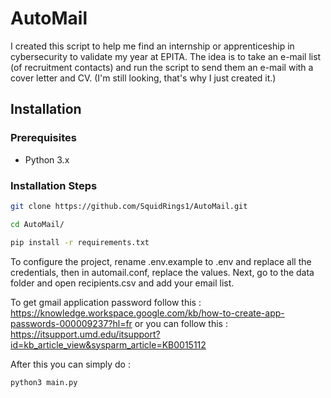 # AutoMail

I created this script to help me find an internship or apprenticeship in cybersecurity to validate my year at EPITA. The idea is to take an e-mail list (of recruitment contacts) and run the script to send them an e-mail with a cover letter and CV.
(I'm still looking, that's why I just created it.)

## Installation

### Prerequisites
- Python 3.x

### Installation Steps

```bash
git clone https://github.com/SquidRings1/AutoMail.git
```

```bash
cd AutoMail/
```

```bash
pip install -r requirements.txt
```

To configure the project, rename .env.example to .env and replace all the credentials, then in automail.conf, replace the values. Next, go to the data folder and open recipients.csv and add your email list.

To get gmail application password follow this :
https://knowledge.workspace.google.com/kb/how-to-create-app-passwords-000009237?hl=fr
or you can follow this :
https://itsupport.umd.edu/itsupport?id=kb_article_view&sysparm_article=KB0015112

After this you can simply do :
```bash
python3 main.py
```
